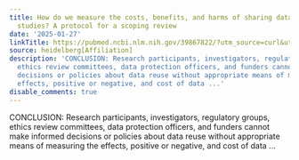 ```yaml
---
title: How do we measure the costs, benefits, and harms of sharing data from biomedical
  studies? A protocol for a scoping review
date: '2025-01-27'
linkTitle: https://pubmed.ncbi.nlm.nih.gov/39867822/?utm_source=curl&utm_medium=rss&utm_campaign=pubmed-2&utm_content=1FakS-2QOkCT8HsMOQP1bCRQ4YzyumYOmxmF0moLsQ3dFB1E9V&fc=20220326224207&ff=20250127170523&v=2.18.0.post9+e462414
source: heidelberg[Affiliation]
description: 'CONCLUSION: Research participants, investigators, regulatory groups,
  ethics review committees, data protection officers, and funders cannot make informed
  decisions or policies about data reuse without appropriate means of measuring the
  effects, positive or negative, and cost of data ...'
disable_comments: true
---
```

CONCLUSION: Research participants, investigators, regulatory groups, ethics review committees, data protection officers, and funders cannot make informed decisions or policies about data reuse without appropriate means of measuring the effects, positive or negative, and cost of data ...